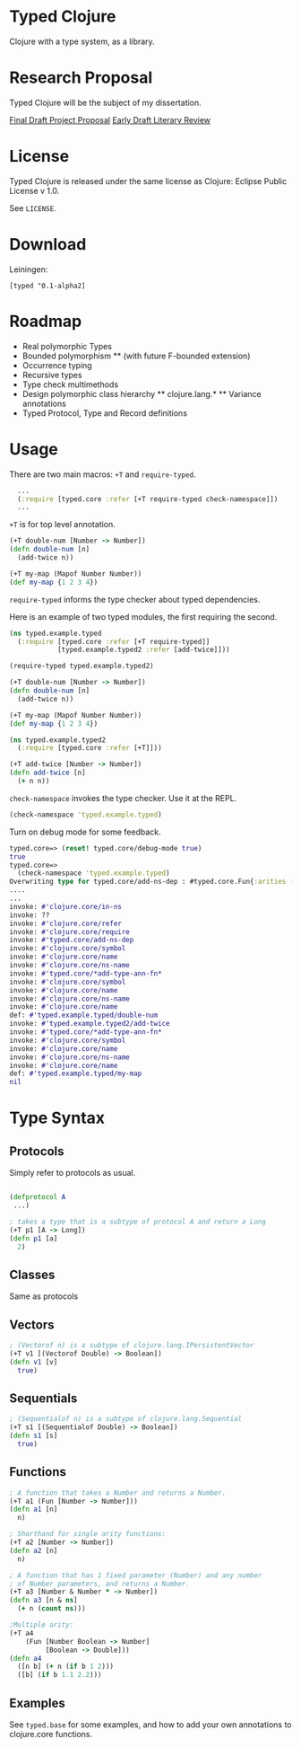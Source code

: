# Typed Clojure

Clojure with a type system, as a library.

# Research Proposal

Typed Clojure will be the subject of my dissertation.

[Final Draft Project Proposal](https://github.com/downloads/frenchy64/papers/research-proposal-final-draft.pdf)
[Early Draft Literary Review](https://github.com/downloads/frenchy64/papers/lit-review-draft.pdf)

# License

Typed Clojure is released under the same license as Clojure: Eclipse Public License v 1.0.

See `LICENSE`.

# Download

Leiningen:

`[typed "0.1-alpha2]`

# Roadmap

* Real polymorphic Types
* Bounded polymorphism 
** (with future F-bounded extension)
* Occurrence typing
* Recursive types
* Type check multimethods
* Design polymorphic class hierarchy
** clojure.lang.*
** Variance annotations
* Typed Protocol, Type and Record definitions

# Usage

There are two main macros: `+T` and `require-typed`.

```clojure
  ...
  (:require [typed.core :refer [+T require-typed check-namespace]])
  ...
```

`+T` is for top level annotation. 

```clojure
(+T double-num [Number -> Number])
(defn double-num [n]
  (add-twice n))

(+T my-map (Mapof Number Number))
(def my-map {1 2 3 4})
```

`require-typed` informs the type checker about typed dependencies.

Here is an example of two typed modules, the first requiring the second.

```clojure
(ns typed.example.typed
  (:require [typed.core :refer [+T require-typed]]
            [typed.example.typed2 :refer [add-twice]]))

(require-typed typed.example.typed2)

(+T double-num [Number -> Number])
(defn double-num [n]
  (add-twice n))

(+T my-map (Mapof Number Number))
(def my-map {1 2 3 4})
```

```clojure
(ns typed.example.typed2
  (:require [typed.core :refer [+T]]))

(+T add-twice [Number -> Number])
(defn add-twice [n]
  (+ n n))
```

`check-namespace` invokes the type checker. Use it at the REPL.

```clojure
(check-namespace 'typed.example.typed)
```

Turn on debug mode for some feedback.

```clojure
typed.core=> (reset! typed.core/debug-mode true)
true
typed.core=> 
  (check-namespace 'typed.example.typed)
Overwriting type for typed.core/add-ns-dep : #typed.core.Fun{:arities (#typed.core.arity{:dom (#typed.core.ClassType{:the-class clojure.lang.Symbol} #typed.core.ClassType{:the-class clojure.lang.Symbol}), :rng #typed.core.NilType{}, :rest-type nil, :flter nil, :type-params nil})} from (Fun [clojure.lang.Symbol clojure.lang.Symbol -> nil])
....
...
invoke: #'clojure.core/in-ns
invoke: ??
invoke: #'clojure.core/refer
invoke: #'clojure.core/require
invoke: #'typed.core/add-ns-dep
invoke: #'clojure.core/symbol
invoke: #'clojure.core/name
invoke: #'clojure.core/ns-name
invoke: #'typed.core/*add-type-ann-fn*
invoke: #'clojure.core/symbol
invoke: #'clojure.core/name
invoke: #'clojure.core/ns-name
invoke: #'clojure.core/name
def: #'typed.example.typed/double-num
invoke: #'typed.example.typed2/add-twice
invoke: #'typed.core/*add-type-ann-fn*
invoke: #'clojure.core/symbol
invoke: #'clojure.core/name
invoke: #'clojure.core/ns-name
invoke: #'clojure.core/name
def: #'typed.example.typed/my-map
nil
```

# Type Syntax

## Protocols

Simply refer to protocols as usual.

```clojure

(defprotocol A
 ...)

; takes a type that is a subtype of protocol A and return a Long
(+T p1 [A -> Long])
(defn p1 [a]
  2)
```

## Classes

Same as protocols

## Vectors

```clojure
; (Vectorof n) is a subtype of clojure.lang.IPersistentVector
(+T v1 [(Vectorof Double) -> Boolean])
(defn v1 [v]
  true)
```

## Sequentials

```clojure
; (Sequentialof n) is a subtype of clojure.lang.Sequential
(+T s1 [(Sequentialof Double) -> Boolean])
(defn s1 [s]
  true)
```

## Functions


```clojure
; A function that takes a Number and returns a Number.
(+T a1 (Fun [Number -> Number]))
(defn a1 [n]
  n)

; Shorthand for single arity functions: 
(+T a2 [Number -> Number])
(defn a2 [n]
  n)

; A function that has 1 fixed parameter (Number) and any number
; of Number parameters, and returns a Number.
(+T a3 [Number & Number * -> Number])
(defn a3 [n & ns]
  (+ n (count ns)))

;Multiple arity:
(+T a4
    (Fun [Number Boolean -> Number]
         [Boolean -> Double]))
(defn a4
  ([n b] (+ n (if b 1 2)))
  ([b] (if b 1.1 2.2)))

```

## Examples

See `typed.base` for some examples, and how to add your own annotations to clojure.core functions.

